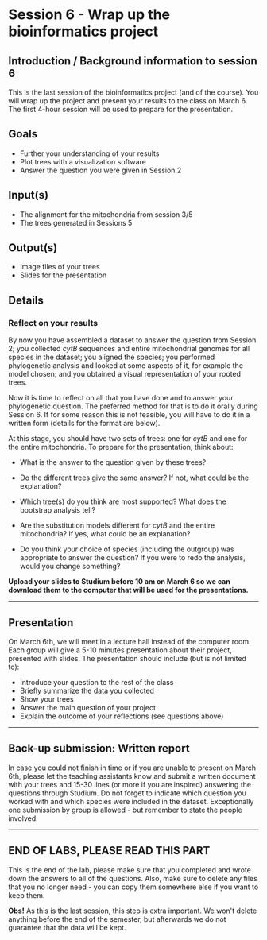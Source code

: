 
# Session 6 - Wrap up the bioinformatics project

## Introduction / Background information to session 6

This is the last session of the bioinformatics project (and of the course). You will wrap up the project and present your results to the class on March 6. The first 4-hour session will be used to prepare for the presentation.

## Goals

  + Further your understanding of your results
  + Plot trees with a visualization software
  + Answer the question you were given in Session 2
  
## Input(s)

  + The alignment for the mitochondria from session 3/5
  + The trees generated in Sessions 5

  
## Output(s)

  + Image files of your trees
  + Slides for the presentation


## Details


### Reflect on your results

By now you have assembled a dataset to answer the question from Session 2; you collected *cytB* sequences and entire mitochondrial genomes for all species in the dataset; you aligned the species; you performed phylogenetic analysis and looked at some aspects of it, for example the model chosen; and you obtained a visual representation of your rooted trees.

Now it is time to reflect on all that you have done and to answer your phylogenetic question. The preferred method for that is to do it orally during Session 6. If for some reason this is not feasible, you will have to do it in a written form (details for the format are below).

At this stage, you should have two sets of trees: one for *cytB* and one for the entire mitochondria. To prepare for the presentation, think about:

- What is the answer to the question given by these trees?

- Do the different trees give the same answer? If not, what could be the explanation?

- Which tree(s) do you think are most supported? What does the bootstrap analysis tell?

- Are the substitution models different for *cytB* and the entire mitochondria? If yes, what could be an explanation?

- Do you think your choice of species (including the outgroup) was appropriate to answer the question? If you were to redo the analysis, would you change something?

**Upload your slides to Studium before 10 am on March 6 so we can download them to the computer that will be used for the presentations.**

---
## Presentation

On March 6th, we will meet in a lecture hall instead of the computer room. Each group will give a 5-10 minutes presentation about their project, presented with slides. The presentation should include (but is not limited to):
  + Introduce your question to the rest of the class
  + Briefly summarize the data you collected
  + Show your trees
  + Answer the main question of your project
  + Explain the outcome of your reflections (see questions above)

---
## Back-up submission: Written report

In case you could not finish in time or if you are unable to present on March 6th, please let the teaching assistants know and submit a written document with your trees and 15-30 lines (or more if you are inspired) answering the questions through Studium. Do not forget to indicate which question you worked with and which species were included in the dataset. Exceptionally one submission by group is allowed - but remember to state the people involved.

---
## END OF LABS, PLEASE READ THIS PART

This is the end of the lab, please make sure that you completed and wrote down the answers to all of the questions.
Also, make sure to delete any files that you no longer need - you can copy them somewhere else if you want to keep them.

 **Obs!** As this is the last session, this step is extra important. We won't delete anything before the end of the semester, but afterwards we do not guarantee that the data will be kept. 
